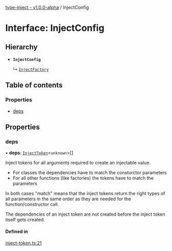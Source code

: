 [type-inject - v1.0.0-alpha](../README.md) / InjectConfig

# Interface: InjectConfig

## Hierarchy

- **`InjectConfig`**

  ↳ [`InjectFactory`](InjectFactory.md)

## Table of contents

### Properties

- [deps](InjectConfig.md#deps)

## Properties

### deps

• **deps**: [`InjectToken`](../README.md#injecttoken)<`unknown`\>[]

Inject tokens for all arguments required to create an injectable value.

- For classes the dependencies have to match the consturctor parameters
- For all other functions (like factories) the tokens have to match the parameters

In both cases "match" means that the inject tokens return the right types of
all parameters in the same order as they are needed for the function/constructor call.

The dependencies of an inject token are not created before the inject token
itself gets created.

#### Defined in

[inject-token.ts:21](https://github.com/e-hein/type-inject/blob/cdff06c/src/inject-token.ts#L21)
